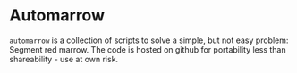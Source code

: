  # Automarrow

 ```automarrow``` is a collection of scripts to solve a simple, but not easy problem: Segment red marrow.
 The code is hosted on github for portability less than shareability - use at own risk.


